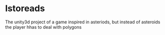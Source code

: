 # Istoreads
 The unity3d project of a game inspired in asteriods, but instead of asteroids the player hhas to deal with polygons
